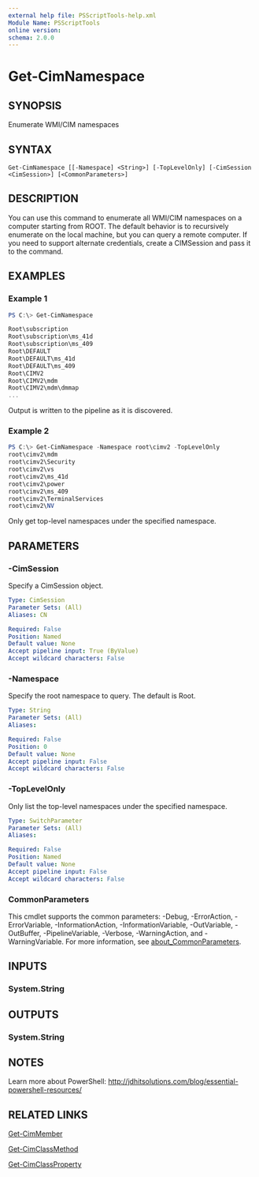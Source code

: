 ```yaml
---
external help file: PSScriptTools-help.xml
Module Name: PSScriptTools
online version:
schema: 2.0.0
---
```


# Get-CimNamespace

## SYNOPSIS

Enumerate WMI/CIM namespaces

## SYNTAX

```
Get-CimNamespace [[-Namespace] <String>] [-TopLevelOnly] [-CimSession <CimSession>] [<CommonParameters>]
```

## DESCRIPTION

You can use this command to enumerate all WMI/CIM namespaces on a computer starting from ROOT. The default behavior is to recursively enumerate on the local machine, but you can query a remote computer. If you need to support alternate credentials, create a CIMSession and pass it to the command.

## EXAMPLES

### Example 1

```powershell
PS C:\> Get-CimNamespace

Root\subscription
Root\subscription\ms_41d
Root\subscription\ms_409
Root\DEFAULT
Root\DEFAULT\ms_41d
Root\DEFAULT\ms_409
Root\CIMV2
Root\CIMV2\mdm
Root\CIMV2\mdm\dmmap
...
```

Output is written to the pipeline as it is discovered.

### Example 2

```powershell
PS C:\> Get-CimNamespace -Namespace root\cimv2 -TopLevelOnly
root\cimv2\mdm
root\cimv2\Security
root\cimv2\vs
root\cimv2\ms_41d
root\cimv2\power
root\cimv2\ms_409
root\cimv2\TerminalServices
root\cimv2\NV
```

Only get top-level namespaces under the specified namespace.

## PARAMETERS

### -CimSession
Specify a CimSession object.

```yaml
Type: CimSession
Parameter Sets: (All)
Aliases: CN

Required: False
Position: Named
Default value: None
Accept pipeline input: True (ByValue)
Accept wildcard characters: False
```

### -Namespace
Specify the root namespace to query.
The default is Root.

```yaml
Type: String
Parameter Sets: (All)
Aliases:

Required: False
Position: 0
Default value: None
Accept pipeline input: False
Accept wildcard characters: False
```

### -TopLevelOnly
Only list the top-level namespaces under the specified namespace.

```yaml
Type: SwitchParameter
Parameter Sets: (All)
Aliases:

Required: False
Position: Named
Default value: None
Accept pipeline input: False
Accept wildcard characters: False
```

### CommonParameters
This cmdlet supports the common parameters: -Debug, -ErrorAction, -ErrorVariable, -InformationAction, -InformationVariable, -OutVariable, -OutBuffer, -PipelineVariable, -Verbose, -WarningAction, and -WarningVariable. For more information, see [about_CommonParameters](http://go.microsoft.com/fwlink/?LinkID=113216).

## INPUTS

### System.String

## OUTPUTS

### System.String

## NOTES

Learn more about PowerShell:
http://jdhitsolutions.com/blog/essential-powershell-resources/

## RELATED LINKS

[Get-CimMember](Get-CimMember.md)

[Get-CimClassMethod](Get-CimClassMethod.md)

[Get-CimClassProperty](Get-CimClassProperty.md)